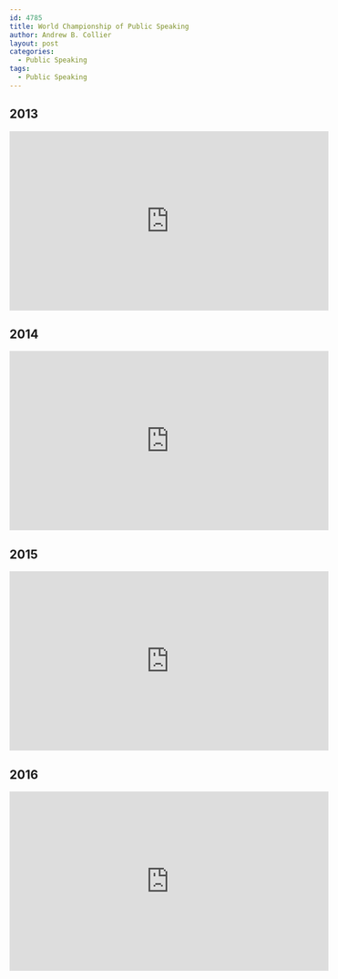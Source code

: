 ```yaml
---
id: 4785
title: World Championship of Public Speaking
author: Andrew B. Collier
layout: post
categories:
  - Public Speaking
tags:
  - Public Speaking
---
```


## 2013

<iframe width="560" height="315" src="https://www.youtube.com/embed/9k92IGhnLig" frameborder="0" allowfullscreen></iframe>

## 2014

<iframe width="560" height="315" src="https://www.youtube.com/embed/bbz2boNSeL0" frameborder="0" allowfullscreen></iframe>

## 2015

<iframe width="560" height="315" src="https://www.youtube.com/embed/qasE4ecA57Y" frameborder="0" allowfullscreen></iframe>

## 2016

<iframe width="560" height="315" src="https://www.youtube.com/embed/v26CcifgEq4" frameborder="0" allowfullscreen></iframe>